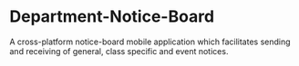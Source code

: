 # Department-Notice-Board
A cross-platform notice-board mobile application which facilitates sending and receiving of general, class specific and event notices.
